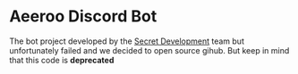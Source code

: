 Aeeroo Discord Bot
=================

The bot project developed by the [Secret Development](https://dsc.gg/secretdev) team but unfortunately failed and we decided to open source gihub. But keep in mind that this code is **deprecated**

